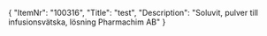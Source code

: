 {
  "ItemNr": "100316",
  "Title": "test",
  "Description": "Soluvit, pulver till infusionsvätska, lösning Pharmachim AB"
}